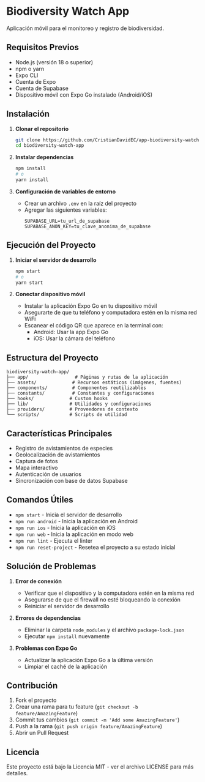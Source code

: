# Biodiversity Watch App

Aplicación móvil para el monitoreo y registro de biodiversidad.

## Requisitos Previos

- Node.js (versión 18 o superior)
- npm o yarn
- Expo CLI
- Cuenta de Expo
- Cuenta de Supabase
- Dispositivo móvil con Expo Go instalado (Android/iOS)

## Instalación

1. **Clonar el repositorio**

   ```bash
   git clone https://github.com/CristianDavidEC/app-biodiversity-watch.git
   cd biodiversity-watch-app
   ```

2. **Instalar dependencias**

   ```bash
   npm install
   # o
   yarn install
   ```

3. **Configuración de variables de entorno**
   - Crear un archivo `.env` en la raíz del proyecto
   - Agregar las siguientes variables:
     ```
     SUPABASE_URL=tu_url_de_supabase
     SUPABASE_ANON_KEY=tu_clave_anonima_de_supabase
     ```

## Ejecución del Proyecto

1. **Iniciar el servidor de desarrollo**

   ```bash
   npm start
   # o
   yarn start
   ```

2. **Conectar dispositivo móvil**
   - Instalar la aplicación Expo Go en tu dispositivo móvil
   - Asegurarte de que tu teléfono y computadora estén en la misma red WiFi
   - Escanear el código QR que aparece en la terminal con:
     - Android: Usar la app Expo Go
     - iOS: Usar la cámara del teléfono

## Estructura del Proyecto

```
biodiversity-watch-app/
├── app/                 # Páginas y rutas de la aplicación
├── assets/             # Recursos estáticos (imágenes, fuentes)
├── components/         # Componentes reutilizables
├── constants/          # Constantes y configuraciones
├── hooks/             # Custom hooks
├── lib/               # Utilidades y configuraciones
├── providers/         # Proveedores de contexto
└── scripts/           # Scripts de utilidad
```

## Características Principales

- Registro de avistamientos de especies
- Geolocalización de avistamientos
- Captura de fotos
- Mapa interactivo
- Autenticación de usuarios
- Sincronización con base de datos Supabase

## Comandos Útiles

- `npm start` - Inicia el servidor de desarrollo
- `npm run android` - Inicia la aplicación en Android
- `npm run ios` - Inicia la aplicación en iOS
- `npm run web` - Inicia la aplicación en modo web
- `npm run lint` - Ejecuta el linter
- `npm run reset-project` - Resetea el proyecto a su estado inicial

## Solución de Problemas

1. **Error de conexión**

   - Verificar que el dispositivo y la computadora estén en la misma red
   - Asegurarse de que el firewall no esté bloqueando la conexión
   - Reiniciar el servidor de desarrollo

2. **Errores de dependencias**

   - Eliminar la carpeta `node_modules` y el archivo `package-lock.json`
   - Ejecutar `npm install` nuevamente

3. **Problemas con Expo Go**
   - Actualizar la aplicación Expo Go a la última versión
   - Limpiar el caché de la aplicación

## Contribución

1. Fork el proyecto
2. Crear una rama para tu feature (`git checkout -b feature/AmazingFeature`)
3. Commit tus cambios (`git commit -m 'Add some AmazingFeature'`)
4. Push a la rama (`git push origin feature/AmazingFeature`)
5. Abrir un Pull Request

## Licencia

Este proyecto está bajo la Licencia MIT - ver el archivo LICENSE para más detalles.
